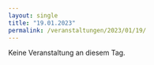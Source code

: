 ```yaml
---
layout: single
title: "19.01.2023"
permalink: /veranstaltungen/2023/01/19/
---
```


Keine Veranstaltung an diesem Tag.
